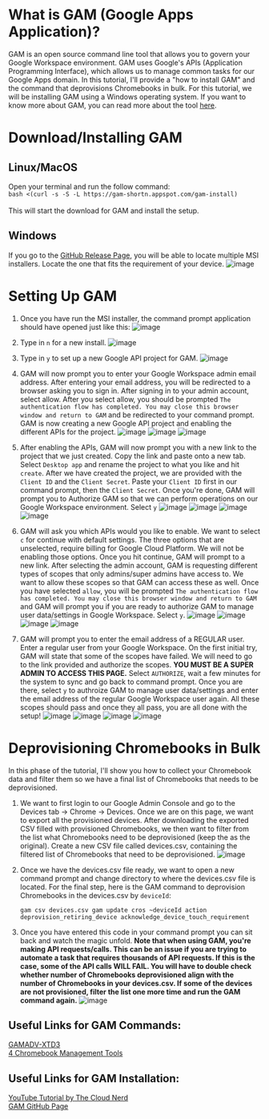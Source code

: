 # What is GAM (Google Apps Application)?
GAM is an open source command line tool that allows you to govern your Google Workspace environment. GAM uses Google's APIs (Application Programming Interface), which allows us to manage common tasks for our Google Apps domain. In this tutorial, I'll provide a "how to install GAM" and the command that deprovisions Chromebooks in bulk. For this tutorial, we will be installing GAM using a Windows operating system. If you want to know more about GAM, you can read more about the tool [here](https://github.com/GAM-team/GAM).

# Download/Installing GAM
## Linux/MacOS
Open your terminal and run the follow command:
<br/>
```bash <(curl -s -S -L https://gam-shortn.appspot.com/gam-install)```
<br/><br/>
This will start the download for GAM and install the setup.

## Windows
If you go to the [GitHub Release Page](https://github.com/GAM-team/GAM/releases), you will be able to locate multiple MSI installers. Locate the one that fits the requirement of your device.
![image](https://user-images.githubusercontent.com/73561003/228594998-c58b03ed-51f9-4b2a-ac3f-f6f1a6aef250.png)

# Setting Up GAM
1. Once you have run the MSI installer, the command prompt application should have opened just like this:
![image](https://user-images.githubusercontent.com/73561003/228596439-c479f5f6-8825-4637-af0a-015bac20a1de.png)

2. Type in ```n``` for a new install.
![image](https://user-images.githubusercontent.com/73561003/228597089-94c12cb3-a82e-409d-8119-f06b7ad0f21a.png)

3. Type in ```y``` to set up a new Google API project for GAM.
![image](https://user-images.githubusercontent.com/73561003/228597746-617ef71d-c2a6-4530-9f2b-190c94926e0c.png)

4. GAM will now prompt you to enter your Google Workspace admin email address. After entering your email address, you will be redirected to a browser asking you to sign in. After signing in to your admin account, select allow. After you select allow, you should be prompted ```The authentication flow has completed. You may close this browser window and return to GAM``` and be redirected to your command prompt. GAM is now creating a new Google API project and enabling the different APIs for the project.
![image](https://user-images.githubusercontent.com/73561003/228599367-3826b0d7-0089-417e-85c3-e21c7dfaa6cb.png)
![image](https://user-images.githubusercontent.com/73561003/228599669-3c1af8ee-65fc-48e6-80c9-ca95841bf142.png)
![image](https://user-images.githubusercontent.com/73561003/228600207-95f03e8e-b73d-441c-941b-60a43c502bf0.png)

5. After enabling the APIs, GAM will now prompt you with a new link to the project that we just created. Copy the link and paste onto a new tab. Select ```Desktop app``` and rename the project to what you like and hit ```create```. After we have created the project, we are provided with the ```Client ID``` and the ```Client Secret```. Paste your ```Client ID``` first in our command prompt, then the ```Client Secret```. Once you're done, GAM will prompt you to Authorize GAM so that we can perform operations on our Google Workspace environment. Select ```y```
![image](https://user-images.githubusercontent.com/73561003/228601443-ec2a2918-26fc-4158-ad9a-3315e9414b7d.png)
![image](https://user-images.githubusercontent.com/73561003/228601875-21332e7b-328c-4387-91a1-ea26313c6bb1.png)
![image](https://user-images.githubusercontent.com/73561003/228602581-bcca55db-2152-444a-93ef-96ea3a3c8b93.png)
![image](https://user-images.githubusercontent.com/73561003/228603967-b4095613-25ab-4f0e-8f8b-9137fb9a1afd.png)

6. GAM will ask you which APIs would you like to enable. We want to select ```c``` for continue with default settings. The three options that are unselected, require billing for Google Cloud Platform. We will not be enabling those options. Once you hit continue, GAM will prompt to a new link. After selecting the admin account, GAM is requesting different types of scopes that only admins/super admins have access to. We want to allow these scopes so that GAM can access these as well. Once you have selected ```allow```, you will be prompted ```The authentication flow has completed. You may close this browser window and return to GAM``` and GAM will prompt you if you are ready to authorize GAM to manage user data/settings in Google Workspace. Select ```y```.
![image](https://user-images.githubusercontent.com/73561003/228604939-55a83ab3-5ee6-4f4d-b756-c4e17919c5c7.png)
![image](https://user-images.githubusercontent.com/73561003/228605727-eccbb26b-50fb-46bb-98d9-cff13ff682b6.png)
![image](https://user-images.githubusercontent.com/73561003/228606077-96079337-27ab-4230-8024-9bfee595af9d.png)
![image](https://user-images.githubusercontent.com/73561003/228607678-e534487b-4f30-4256-bd0e-309730317a3a.png)

7. GAM will prompt you to enter the email address of a REGULAR user. Enter a regular user from your Google Workspace. On the first initial try, GAM will state that some of the scopes have failed. We will need to go to the link provided and authorize the scopes. **YOU MUST BE A SUPER ADMIN TO ACCESS THIS PAGE.** Select ```AUTHORIZE```, wait a few minutes for the system to sync and go back to command prompt. Once you are there, select ```y``` to authroize GAM to manage user data/settings and enter the email address of the regular Google Workspace user again. All these scopes should pass and once they all pass, you are all done with the setup!
![image](https://user-images.githubusercontent.com/73561003/228608194-616ac19e-6324-4e39-a2ba-037d283a4604.png)
![image](https://user-images.githubusercontent.com/73561003/228608448-4dbf7153-b7ae-43d7-b413-2ae38ce7bd68.png)
![image](https://user-images.githubusercontent.com/73561003/228608971-c5bf5032-c77d-40ff-9931-1c371b5a7b36.png)
![image](https://user-images.githubusercontent.com/73561003/228609478-a90f6ad6-cac0-4464-8fb0-a37bd13b7d21.png)

# Deprovisioning Chromebooks in Bulk
In this phase of the tutorial, I'll show you how to collect your Chromebook data and filter them so we have a final list of Chromebooks that needs to be deprovisioned.

1. We want to first login to our Google Admin Console and go to the Devices tab -> Chrome -> Devices. Once we are on this page, we want to export all the provisioned devices. After downloading the exported CSV filled with provisioned Chromebooks, we then want to filter from the list what Chromebooks need to be deprovisioned (keep the as the original). Create a new CSV file called devices.csv, containing the filtered list of Chromebooks that need to be deprovisioned.
![image](https://user-images.githubusercontent.com/73561003/228612684-0f1cc8dd-288a-4f3c-8de2-058571614a6f.png)

2. Once we have the devices.csv file ready, we want to open a new command prompt and change directory to where the devices.csv file is located. For the final step, here is the GAM command to deprovision Chromebooks in the devices.csv by ```deviceId```: 

    ```gam csv devices.csv gam update cros ~deviceId action deprovision_retiring_device acknowledge_device_touch_requirement```
    
3. Once you have entered this code in your command prompt you can sit back and watch the magic unfold. **Note that when using GAM, you're making API requests/calls. This can be an issue if you are trying to automate a task that requires thousands of API requests. If this is the case, some of the API calls WILL FAIL. You will have to double check whether number of Chromebooks deprovisioned align with the number of Chromebooks in your devices.csv. If some of the devices are not provisioned, filter the list one more time and run the GAM command again.**
![image](https://user-images.githubusercontent.com/73561003/228615923-0da2fe26-b7c6-426e-8743-7436a4aea6a2.png)

## Useful Links for GAM Commands:
[GAMADV-XTD3](https://sites.google.com/jis.edu.bn/gam-commands/hardware/chromeos?authuser=0)
<br/>
[4 Chromebook Management Tools](https://gatlabs.com/education/blog/5-chromebook-management-tools-admins/)

## Useful Links for GAM Installation:
[YouTube Tutorial by The Cloud Nerd](https://www.youtube.com/watch?v=RJ5E56GIcdI)
<br/>
[GAM GitHub Page](https://github.com/GAM-team/GAM/wiki)
